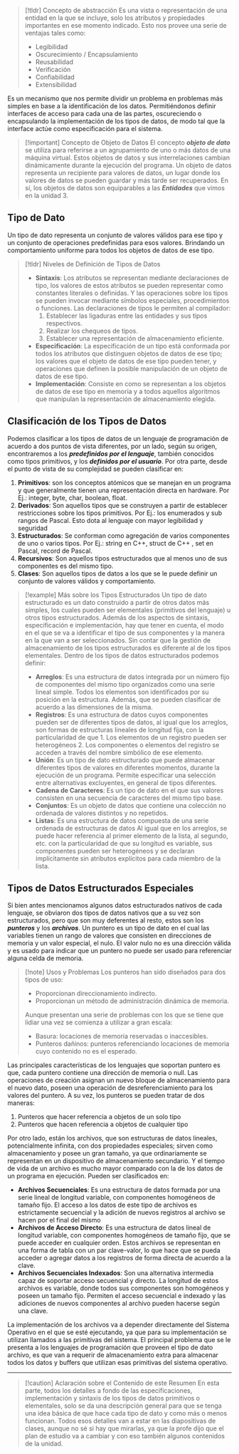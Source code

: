 >[!tldr] Concepto de abstracción
>Es una vista o representación de una entidad en la que se incluye, solo los atributos y propiedades importantes en ese momento indicado. Esto nos provee una serie de ventajas tales como:
>- Legibilidad
>- Oscurecimiento / Encapsulamiento
>- Reusabilidad
>- Verificación
>- Confiabilidad
>- Extensibilidad

Es un mecanismo que nos permite dividir un problema en problemas más simples en base a la identificación de los datos. Permitiéndonos definir interfaces de acceso para cada una de las partes, oscureciendo o encapsulando la implementación de los tipos de datos, de modo tal que la interface actúe como especificación para el sistema.

>[!important] Concepto de Objeto de Datos
>El concepto ***objeto de dato*** se utiliza para referirse a un agrupamiento de uno o más datos de una máquina virtual. Estos objetos de datos y sus interrelaciones cambian dinámicamente durante la ejecución del programa.
>Un objeto de datos representa un recipiente para valores de datos, un lugar donde los valores de datos se pueden guardar y más tarde ser recuperados. En sí, los objetos de datos son equiparables a las ***Entidades*** que vimos en la unidad 3.

## Tipo de Dato

Un tipo de dato representa un conjunto de valores válidos para ese tipo y un conjunto de operaciones predefinidas para esos valores. Brindando un comportamiento uniforme para todos los objetos de datos de ese tipo.

>[!tldr] Niveles de Definición de Tipos de Datos
>- **Sintaxis**: Los atributos se representan mediante declaraciones de tipo, los valores de estos atributos se pueden representar como constantes literales o definidas. Y las operaciones sobre los tipos se pueden invocar mediante símbolos especiales, procedimientos o funciones. Las declaraciones de tipos le permiten al compilador:
>	1. Establecer las ligaduras entre las entidades y sus tipos respectivos.
>	2. Realizar los chequeos de tipos.
>	3. Establecer una representación de almacenamiento eficiente.
>- **Especificación**: La especificación de un tipo está conformada por todos los atributos que distinguen objetos de datos de ese tipo; los valores que el objeto de datos de ese tipo pueden tener, y operaciones que definen la posible manipulación de un objeto de datos de ese tipo.
>- **Implementación**: Consiste en como se representan a los objetos de datos de ese tipo en memoria y a todos aquellos algoritmos que manipulan la representación de almacenamiento elegida.

## Clasificación de los Tipos de Datos

Podemos clasificar a los tipos de datos de un lenguaje de programación de acuerdo a dos puntos de vista diferentes, por un lado, según su origen, encontraremos a los ***predefinidos por el lenguaje***, también conocidos como tipos primitivos, y los ***definidos por el usuario***.
Por otra parte, desde el punto de vista de su complejidad se pueden clasificar en:
1. **Primitivos**: son los conceptos atómicos que se manejan en un programa y que generalmente tienen una representación directa en hardware. Por Ej.: integer, byte, char, boolean, float.
2. **Derivados**: Son aquellos tipos que se construyen a partir de establecer restricciones sobre los tipos primitivos. Por Ej.: los enumerados y sub rangos de Pascal. Esto dota al lenguaje con mayor legibilidad y seguridad
3. **Estructurados**: Se conforman como agregación de varios componentes de uno o varios tipos. Por Ej.: string en C++, struct de C++ , set en Pascal, record de Pascal.
4. **Recursivos**: Son aquellos tipos estructurados que al menos uno de sus componentes es del mismo tipo.
5. **Clases**: Son aquellos tipos de datos a los que se le puede definir un conjunto de valores válidos y comportamiento.

>[!example] Más sobre los Tipos Estructurados
>Un tipo de dato estructurado es un dato construido a partir de otros datos más simples, los cuales pueden ser elementales (primitivos del lenguaje) u otros tipos estructurados.
>Además de los aspectos de sintaxis, especificación e implementación, hay que tener en cuenta, el modo en el que se va a identificar el tipo de sus componentes y la manera en la que van a ser seleccionados. Sin contar que la gestión de almacenamiento de los tipos estructurados es diferente al de los tipos elementales.
>Dentro de los tipos de datos estructurados podemos definir:
>- **Arreglos**: Es una estructura de datos integrada por un número fijo de componentes del mismo tipo organizados como una serie lineal simple. Todos los elementos son identificados por su posición en la estructura. Además, que se pueden clasificar de acuerdo a las dimensiones de la misma.
>- **Registros**: Es una estructura de datos cuyos componentes pueden ser de diferentes tipos de datos, al igual que los arreglos, son formas de estructuras lineales de longitud fija, con la particularidad de que 1. Los elementos de un registro pueden ser heterogéneos 2. Los componentes o elementos del registro se acceden a través del nombre simbólico de ese elemento.
>- **Unión**: Es un tipo de dato estructurado que puede almacenar diferentes tipos de valores en diferentes momentos, durante la ejecución de un programa. Permite especificar una selección entre alternativas excluyentes, en general de tipos diferentes.
>- **Cadena de Caracteres**: Es un tipo de dato en el que sus valores consisten en una secuencia de caracteres del mismo tipo base.
>- **Conjuntos**: Es un objeto de datos que contiene una colección no ordenada de valores distintos y no repetidos.
>- **Listas**: Es una estructura de datos compuesta de una serie ordenada de estructuras de datos Al igual que en los arreglos, se puede hacer referencia al primer elemento de la lista, al segundo, etc. con la particularidad de que su longitud es variable, sus componentes pueden ser heterogéneos y se declaran implícitamente sin atributos explícitos para cada miembro de la lista.

## Tipos de Datos Estructurados Especiales

Si bien antes mencionamos algunos datos estructurados nativos de cada lenguaje, se obviaron dos tipos de datos nativos que a su vez son estructurados, pero que son muy deferentes al resto, estos son los ***punteros*** y los ***archivos***.
Un puntero es un tipo de dato en el cual las variables tienen un rango de valores que consisten en direcciones de memoria y un valor especial, el nulo. El valor nulo no es una dirección válida y es usado para indicar que un puntero no puede ser usado para referenciar alguna celda de memoria.

>[!note] Usos y Problemas
>Los punteros han sido diseñados para dos tipos de uso:
>- Proporcionan direccionamiento indirecto.
>- Proporcionan un método de administración dinámica de memoria.
>
>Aunque presentan una serie de problemas con los que se tiene que lidiar una vez se comienza a utilizar a gran escala:
>- Basura: locaciones de memoria reservadas o inaccesibles.
>- Punteros dañinos: punteros referenciando locaciones de memoria cuyo contenido no es el esperado.

Las principales características de los lenguajes que soportan puntero es que, cada puntero contiene una dirección de memoria o null. Las operaciones de creación asignan un nuevo bloque de almacenamiento para el nuevo dato, poseen una operación de desreferenciamiento para los valores del puntero. A su vez, los punteros se pueden tratar de dos maneras:
1. Punteros que hacer referencia a objetos de un solo tipo
2. Punteros que hacen referencia a objetos de cualquier tipo

Por otro lado, están los archivos, que son estructuras de datos lineales, potencialmente infinita, con dos propiedades especiales; sirven como almacenamiento y posee un gran tamaño, ya que ordinariamente se representan en un dispositivo de almacenamiento secundario. Y el tiempo de vida de un archivo es mucho mayor comparado con la de los datos de un programa en ejecución. Pueden ser clasificados en:

- **Archivos Secuenciales**: Es una estructura de datos formada por una serie lineal de longitud variable, con componentes homogéneos de tamaño fijo. El acceso a los datos de este tipo de archivos es estrictamente secuencial y la adición de nuevos registros al archivo se hacen por el final del mismo
- **Archivos de Acceso Directo**: Es una estructura de datos lineal de longitud variable, con componentes homogéneos de tamaño fijo, que se puede acceder en cualquier orden. Estos archivos se representan en una forma de tabla con un par clave-valor, lo que hace que se pueda acceder o agregar datos a los registros de forma directa de acuerdo a la clave.
- **Archivos Secuenciales Indexados**: Son una alternativa intermedia capaz de soportar acceso secuencial y directo. La longitud de estos archivos es variable, donde todos sus componentes son homogéneos y poseen un tamaño fijo. Permiten el acceso secuencial e indexado y las adiciones de nuevos componentes al archivo pueden hacerse según una clave.

La implementación de los archivos va a depender directamente del Sistema Operativo en el que se esté ejecutando, ya que para su implementación se utilizan llamados a las primitivas del sistema.
El principal problema que se le presenta a los lenguajes de programación que proveen el tipo de dato archivo, es que van a requerir de almacenamiento extra para almacenar todos los datos y buffers que utilizan esas primitivas del sistema operativo.

---
>[!caution] Aclaración sobre el Contenido de este Resumen
>En esta parte, todos los detalles a fondo de las especificaciones, implementación y sintaxis de los tipos de datos primitivos o elementales, solo se da una descripción general para que se tenga una idea básica de que hace cada tipo de dato y como más o menos funcionan.
>Todos esos detalles van a estar en las diapositivas de clases, aunque no sé si hay que mirarlas, ya que la profe dijo que el plan de estudio va a cambiar y con eso también algunos contenidos de la unidad.

